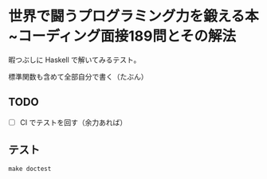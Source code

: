 # 世界で闘うプログラミング力を鍛える本 ~コーディング面接189問とその解法

暇つぶしに Haskell で解いてみるテスト。

標準関数も含めて全部自分で書く（たぶん）

## TODO

- [ ] CI でテストを回す（余力あれば）

## テスト

```console
make doctest
```
